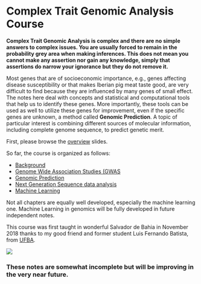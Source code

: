 # Complex Trait Genomic Analysis Course

**Complex Trait Genomic Analysis is complex and there are no simple answers to complex issues. You are usually forced to remain in the probability grey area when making inferences. This does not mean you cannot make any assertion nor gain any knowledge, simply that assertions do narrow your ignorance but they do not remove it.**

Most genes that are of socioeconomic importance, e.g., genes affecting disease susceptibility or that makes Iberian pig meat taste good, are very difficult to find because they are influenced by many genes of small effect. The notes here deal with concepts and statistical and computational tools that help us to identify these genes. More importantly, these tools can be used as well to utilize these genes for improvement, even if the specific genes are unknown, a method called **Genomic Prediction**. A topic of particular interest is combining different sources of molecular information, including complete genome sequence, to predict genetic merit.

First, please browse the [overview](https://github.com/miguelperezenciso/CTGAcourse/blob/master/Overview.pdf) slides.

So far, the course is organized as follows:

- [Background](https://github.com/miguelperezenciso/CTGAcourse/tree/master/Chapter1_Background)
- [Genome Wide Association Studies (GWAS](https://github.com/miguelperezenciso/CTGAcourse/tree/master/Chapter2_GWAS)
- [Genomic Prediction](https://github.com/miguelperezenciso/CTGAcourse/tree/master/Chapter3_GS)
- [Next Generation Sequence data analysis](https://github.com/miguelperezenciso/CTGAcourse/tree/master/Chapter4_NGS)
- [Machine Learning](https://github.com/miguelperezenciso/CTGAcourse/tree/master/Chapter5_ML)

Not all chapters are equally well developed, especially the machine learning one. Machine Learning in genomics will be fully developed in future independent notes.

This course was first taught in wonderful Salvador de Bahia in November 2018 thanks to my good friend and former student Luis Fernando Batista, from [UFBA](https://www.ufba.br/).

![](https://github.com/miguelperezenciso/CTGAcourse/blob/master/private-historic-salvador.jpg)

### These notes are somewhat incomplete but will be improving in the very near future.
